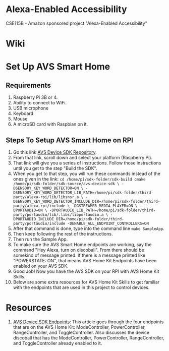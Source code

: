 # Alexa-Enabled Accessibility
CSE115B -  Amazon sponsored project "Alexa-Enabled Accessibility"


# Wiki

# Set Up AVS Smart Home
## Requirements
1. Raspberry Pi 3B or 4.
2. Ability to connect to WiFi.
3. USB microphone 
4. Keyboard
5. Mouse
6. A microSD card with Raspbian on it.

## Steps To Setup AVS Smart Home on RPI
1. Go this link [AVS Device SDK Repository](https://github.com/alexa/avs-device-sdk).
2. From that link, scroll down and select your platform (Raspberry Pi).
3. That link will give you a series of instructions. Follow those instructions until you get to the step "Build the SDK".
4. When you get to that step, you will run these commands instead of the ones given in the link:
 `cd /home/pi/sdk-folder/sdk-build
 cmake /home/pi/sdk-folder/sdk-source/avs-device-sdk \
 -DSENSORY_KEY_WORD_DETECTOR=ON \
 -DSENSORY_KEY_WORD_DETECTOR_LIB_PATH=/home/pi/sdk-folder/third-party/alexa-rpi/lib/libsnsr.a \
 -DSENSORY_KEY_WORD_DETECTOR_INCLUDE_DIR=/home/pi/sdk-folder/third-party/alexa-rpi/include \
 -DGSTREAMER_MEDIA_PLAYER=ON \
 -DPORTAUDIO=ON \
 -DPORTAUDIO_LIB_PATH=/home/pi/sdk-folder/third-party/portaudio/lib/.libs/libportaudio.a \
 -DPORTAUDIO_INCLUDE_DIR=/home/pi/sdk-folder/third-party/portaudio/include
 -DENABLE_ALL_ENDPOINT_CONTROLLERS=ON`
 5. After that command is done, type into the command line `make SampleApp`.
 6. Then keep following the rest of the instructions.
 7. Then run the Sample App.
 8. To make sure the AVS Smart Home endpoints are working, say the command "Hey Alexa, turn on discoball". From there should be somekind of message printed. If there is a message printed like "POWERSTATE: ON", that means AVS Home Kit Endpoints have been enabled on your AVS SDK.
9. Good Job! Now you have the AVS SDK on your RPI with AVS Home Kit Skills.
10. Below are some extra resources for AVS Home Kit Skills to get familiar with the endpoints that are used in this project to control devices.

# Resources
1. [AVS Device SDK Endpoints](https://developer.amazon.com/en-US/docs/alexa/avs-device-sdk/endpoints.html): This article goes through the four endpoints that are on the AVS Home Kit: ModeController, PowerController, RangeController, and ToggleController. Also discusses the device discoball that has the ModeController, PowerController, RangeController, and ToggleController already enabled to it.
